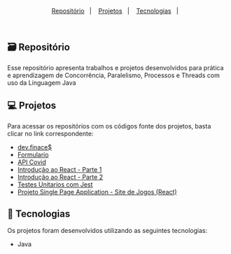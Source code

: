 <p align="center">
  <a href="#">Repositório</a>&nbsp;&nbsp;&nbsp;|&nbsp;&nbsp;&nbsp;
  <a href="#-projetos">Projetos</a>&nbsp;&nbsp;&nbsp;|&nbsp;&nbsp;&nbsp;
  <a href="#-tecnologias">Tecnologias</a>&nbsp;&nbsp;&nbsp;|&nbsp;&nbsp;&nbsp;
 </p>
 
 <br>

## 🗃️ Repositório

Esse repositório apresenta trabalhos e projetos desenvolvidos para prática e aprendizagem de Concorrência, Paralelismo, Processos e Threads com uso da Linguagem Java

## 💻 Projetos

Para acessar os repositórios com os códigos fonte dos projetos, basta clicar no link correspondente:

- [dev.finace$](https://github.com/Karimangfn/Desenvolvimento-Web-2/tree/main/Atividades/A2)
- [Formulario](https://github.com/Karimangfn/Desenvolvimento-Web-2/tree/main/Atividades/A3)
- [API Covid](https://github.com/F3RREIRA/DW2A4/tree/main/Atividades/4A)
- [Introdução ao React - Parte 1](https://github.com/Karimangfn/Desenvolvimento-Web-2/tree/main/Atividades/A5)
- [Introdução ao React - Parte 2](https://github.com/Karimangfn/Desenvolvimento-Web-2/tree/main/Atividades/A6)
- [Testes Unitarios com Jest](https://github.com/Karimangfn/Desenvolvimento-Web-2/tree/main/Atividades/A7)
- [Projeto Single Page Application - Site de Jogos (React)](https://github.com/Karimangfn/Desenvolvimento-Web-2/tree/main/Projeto-SPA)
</p>



## 🚀 Tecnologias

Os projetos foram desenvolvidos utilizando as seguintes tecnologias:

- Java
